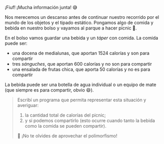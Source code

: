 ¡Fiuf! ¡Mucha información junta! :sweat_smile: 

Nos merecemos un descanso antes de continuar nuestro recorrido por el mundo de los objetos y el tipado estático. Pongamos algo de comida y bebida en nuestro bolso y vayamos al parque a hacer picnic :deciduous_tree:.

En el bolso vamos guardar una bebida y un _táper_ con comida. La comida puede ser: 

  * una docena de medialunas, que aportan 1524 calorías y son para compartir
  * tres _sánguches_, que aportan 600 calorías y no son para compartir
  * una ensalada de frutas chica, que aporta 50 calorías y no es para compartir

La bebida puede ser una botella de agua individual o un equipo de mate (que siempre es para compartir, obvio :smile:). 

> Escribí un programa que permita representar esta situación y averiguar:
> 
> 1. la cantidad total de calorías del picnic; 
> 2. y si podemos compartirlo (esto ocurre cuando tanto la bebida como la comida se pueden compartir).
> 
> :cop: ¡No te olvides de aprovechar el polimorfismo!
